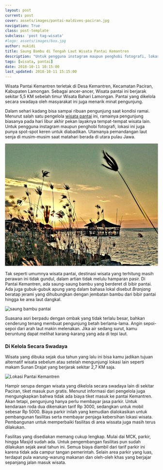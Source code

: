 ```yaml
---
layout: post
current: post
cover: assets/images/pantai-maldives-paciran.jpg
navigation: True
class: post-template
subclass: 'post tag-wisata'
#logo: assets/images/box.jpg
author: mukidi
title: Saung Bambu di Tengah Laut Wisata Pantai Kemantren
description: "Untuk pengguna instagram maupun penghobi fotografi, lokasi ini juga punya spot-spot keren untuk diabadikan. Utamanya pemandangan laut senja di musim-musim saat matahari berada di utara pulau Jawa"
tags: [wisata, pantai]
date: 2018-10-11 10:15:00
last_updated: 2018-10-11 15:15:00
---
```


Wisata Pantai Kemantren terletak di Desa Kemantren, Kecamatan Paciran, Kabupaten Lamongan. Sebagai ancer-ancer, Wisata pantai ini berjarak sekitar 5,5 KM sebelah timur Wisata Bahari Lamongan. Pantai yang dikelola secara swadaya oleh masyarakat ini juga menarik minat pengunjung.

Dalam sehari kadang bisa sampai ribuan pengunjung saat kondisi ramai. Menurut salah satu pengelola [wisata pantai](tag/wisata) ini, ramainya pengunjung biasanya pada hari libur akhir pekan layaknya tempat-tempat wisata lain. Untuk pengguna instagram maupun penghobi fotografi, lokasi ini juga punya spot-spot keren untuk diabadikan. Utamanya pemandangan laut senja di musim-musim saat matahari berada di utara pulau Jawa.

![sunset di pantai kemantren](assets/images/sunset-kemantren.jpg)

Tak seperti umumnya wisata pantai, destinasi wisata yang terhitung masih perawan ini tidak gundul, dalam artian tidak melulu hamparan pasir. Di Pantai Kemantren, ada saung-saung bambu yang berderet di bibir pantai. Ada juga gubuk-gubuk apung yang dalam bahasa lokal disebut _Branjang_ beratap jerami yang dihubungkan dengan jembatan bambu dari bibir pantai hingga ke area laut dangkal. 

![saung bambu pantai](https://lh5.googleusercontent.com/p/AF1QipP8HrfxvizlBd6XMhck0hVZyr1esnutKr6TFc6N=w900-h470-c)

Suasana asri berpadu dengan ombak yang tidak terlalu besar, bahkan cenderung tenang membuat pengunjung betah berlama-lama. Angin sepoi-sepoi dari arah laut makin melenakan. Jika air sedang surut, kamu beruntung dapat melihat karang-karang yang ada di tepi laut.

### Di Kelola Secara Swadaya

Wisata yang dibuka sejak dua tahun yang lalu ini bisa kamu jadikan tujuan alternatif wisata sebelum atau setelah mengunjungi lokasi lain seperti makam Sunan Drajat yang berjarak sekitar 2,7 KM saja.

![Lokasi Pantai Kemantren](assets/image/pantai-kemantren-sunan-drajat.jpg)

Hampir serupa dengan wisata yang dikelola secara swadaya lain di sekitar Paciran, tiket masuk pun gratis. Menurut informasi dari pengelola juga mengungkapkan bahwa tidak ada biaya tiket masuk ke pantai Kemantren. Akan tetapi, pengunjung hanya perlu membayar jasa parkir. Untuk kendaraan roda dua dikenakan tarif Rp 3000, sedangkan untuk mobil sebesar Rp 5000. Biaya parkir inilah yang kemudian dialokasikan untuk pembangunan fasilitas serta membayar penjaga kebersihan lokasi wisata. Pembangunan untuk memperbaiki fasilitas di area wissata juga masih terus dilakukan. 

Fasilitas yang disediakan memang cukup lengkap. Mulai dai MCK, parkir, hingga Masjid sudah ada. Untuk pengembangan fasilitas pun sudah dilakukan sejak awal tahun ini. Semua biaya diambil dari tarif parkir ini karena tidak ada campur tangan pemerintah. Selain area parkir yang luas, terdapat pula warung-warung makanan dan oleh-oleh khas yang berjajar sepanjang jalan masuk wisata.